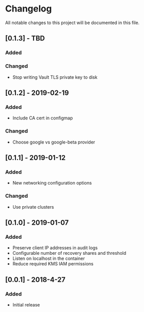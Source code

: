 # Changelog

All notable changes to this project will be documented in this file.

## [0.1.3] - TBD
### Added

### Changed
- Stop writing Vault TLS private key to disk

## [0.1.2] - 2019-02-19
### Added
- Include CA cert in configmap

### Changed
- Choose google vs google-beta provider

## [0.1.1] - 2019-01-12

### Added
- New networking configuration options

### Changed
- Use private clusters


## [0.1.0] - 2019-01-07

### Added
- Preserve client IP addresses in audit logs
- Configurable number of recovery shares and threshold
- Listen on localhost in the container
- Reduce required KMS IAM permissions


## [0.0.1] - 2018-4-27

### Added
- Initial release
